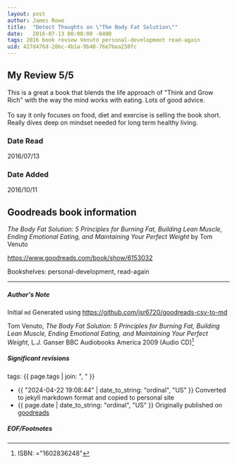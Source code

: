 ```yaml
---
layout: post
author: James Rowe
title:  "Detect Thoughts on \"The Body Fat Solution\""
date:   2016-07-13 00:00:00 -0400
tags: 2016 book review Venuto personal-development read-again
uid: 427d476d-28bc-4b1a-9b48-76e7bea258fc
---
```


<!-- highly dependent on how you personally use jekyll templates, and how you want this to show up -->
<!-- escape any jekyll keys with double brackets -->

## My Review 5/5

This is a great a book that blends the life approach of "Think and Grow Rich" with the way the mind works with eating. Lots of good advice.<br/><br/>To say it only focuses on food, diet and exercise is selling the book short. Really dives deep on mindset needed for long term healthy living.

### Date Read
2016/07/13

### Date Added
2016/10/11

## Goodreads book information

*The Body Fat Solution: 5 Principles for Burning Fat, Building Lean Muscle, Ending Emotional Eating, and Maintaining Your Perfect Weight* by Tom Venuto

https://www.goodreads.com/book/show/6153032

Bookshelves: personal-development, read-again

---

##### Author's Note

Initial `md` Generated using https://github.com/jsr6720/goodreads-csv-to-md

Tom Venuto, *The Body Fat Solution: 5 Principles for Burning Fat, Building Lean Muscle, Ending Emotional Eating, and Maintaining Your Perfect Weight*, L.J. Ganser BBC Audiobooks America 2009 (Audio CD)[^1]

##### Significant revisions

tags: {{ page.tags | join: ", " }} <!-- todo move this somewhere -->

- {{ "2024-04-22 19:08:44" | date_to_string: "ordinal", "US" }} Converted to jekyll markdown format and copied to personal site
- {{ page.date | date_to_string: "ordinal", "US" }} Originally published on [goodreads](https://www.goodreads.com)

##### EOF/Footnotes

[^1]: ISBN: ="1602836248"